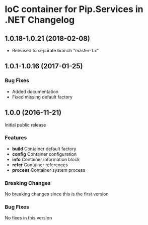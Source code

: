 # IoC container for Pip.Services in .NET Changelog

## <a name="1.0.18-1.0.21"></a> 1.0.18-1.0.21 (2018-02-08)
* Released to separate branch "master-1.x"

## <a name="1.0.1-1.0.16"></a> 1.0.1-1.0.16 (2017-01-25)

### Bug Fixes
* Added documentation
* Fixed missing default factory

## <a name="1.0.0"></a> 1.0.0 (2016-11-21)

Initial public release

### Features
* **build** Container default factory
* **config** Container configuration
* **info** Container information block
* **refer** Container references
* **process** Container system process

### Breaking Changes
No breaking changes since this is the first version

### Bug Fixes
No fixes in this version

